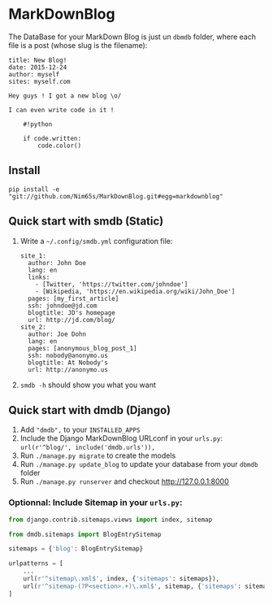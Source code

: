 # MarkDownBlog

The DataBase for your MarkDown Blog is just un `dbmdb` folder, where each file is a post (whose slug is the filename):

```
title: New Blog!
date: 2015-12-24
author: myself
sites: myself.com

Hey guys ! I got a new blog \o/

I can even write code in it !

    #!python

    if code.written:
        code.color()
```

## Install

`pip install -e "git://github.com/Nim65s/MarkDownBlog.git#egg=markdownblog"`

## Quick start with smdb (Static)

1. Write a `~/.config/smdb.yml` configuration file:

    ```
    site_1:
      author: John Doe
      lang: en
      links:
        - [Twitter, 'https://twitter.com/johndoe']
        - [Wikipedia, 'https://en.wikipedia.org/wiki/John_Doe']
      pages: [my_first_article]
      ssh: johndoe@jd.com
      blogtitle: JD's homepage
      url: http://jd.com/blog/
    site_2:
      author: Joe Dohn
      lang: en
      pages: [anonymous_blog_post_1]
      ssh: nobody@anonymo.us
      blogtitle: At Nobody's
      url: http://anonymo.us
    ```

2. `smdb -h` should show you what you want

## Quick start with dmdb (Django)

1. Add `"dmdb",` to your `INSTALLED_APPS`
2. Include the Django MarkDownBlog URLconf in your `urls.py`: `url(r'^blog/', include('dmdb.urls')),`
3. Run `./manage.py migrate` to create the models
4. Run `./manage.py update_blog` to update your database from your `dbmdb` folder
5. Run `./manage.py runserver` and checkout http://127.0.0.1:8000

### Optionnal: Include Sitemap in your `urls.py`:

```python
from django.contrib.sitemaps.views import index, sitemap

from dmdb.sitemaps import BlogEntrySitemap

sitemaps = {'blog': BlogEntrySitemap}

urlpatterns = [
    ...
    url(r'^sitemap\.xml$', index, {'sitemaps': sitemaps}),
    url(r'^sitemap-(?P<section>.+)\.xml$', sitemap, {'sitemaps': sitemaps}),
]
```

